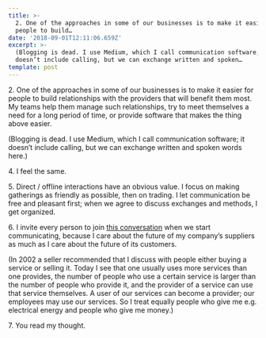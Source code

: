 ```yaml
---
title: >-
  2. One of the approaches in some of our businesses is to make it easier for
  people to build…
date: '2018-09-01T12:11:06.659Z'
excerpt: >-
  (Blogging is dead. I use Medium, which I call communication software; it
  doesn’t include calling, but we can exchange written and spoken…
template: post
---
```

2\. One of the approaches in some of our businesses is to make it easier for people to build relationships with the providers that will benefit them most. My teams help them manage such relationships, try to meet themselves a need for a long period of time, or provide software that makes the thing above easier.

(Blogging is dead. I use Medium, which I call communication software; it doesn’t include calling, but we can exchange written and spoken words here.)

4\. I feel the same.

5\. Direct / offline interactions have an obvious value. I focus on making gatherings as friendly as possible, then on trading. I let communication be free and pleasant first; when we agree to discuss exchanges and methods, I get organized.

6\. I invite every person to join [this conversation](https://medium.com/@JulianDumitrasc/building-a-relationship-6d7bf1e3c502) when we start communicating, because I care about the future of my company’s suppliers as much as I care about the future of its customers.

(In 2002 a seller recommended that I discuss with people either buying a service or selling it. Today I see that one usually uses more services than one provides, the number of people who use a certain service is larger than the number of people who provide it, and the provider of a service can use that service themselves. A user of our services can become a provider; our employees may use our services. So I treat equally people who give me e.g. electrical energy and people who give me money.)

7\. You read my thought.
